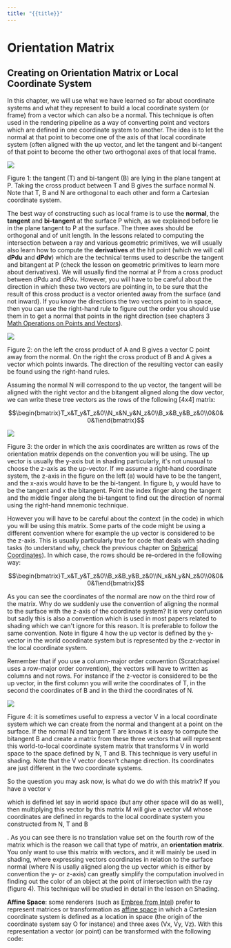 ```yaml
---
title: "{{title}}"
---
```


# Orientation Matrix

## Creating on Orientation Matrix or Local Coordinate System

In this chapter, we will use what we have learned so far about coordinate systems and what they represent to build a local coordinate system (or frame) from a vector which can also be a normal. This technique is often used in the rendering pipeline as a way of converting point and vectors which are defined in one coordinate system to another. The idea is to let the normal at that point to become one of the axis of that local coordinate system (often aligned with the up vector, and let the tangent and bi-tangent of that point to become the other two orthogonal axes of that local frame.

![](https://www.scratchapixel.com/images/upload/geometry/normal.png?)

Figure 1: the tangent (T) and bi-tangent (B) are lying in the plane tangent at P. Taking the cross product between T and B gives the surface normal N. Note that T, B and N are orthogonal to each other and form a Cartesian coordinate system.

The best way of constructing such as local frame is to use the **normal**, the **tangent** and **bi-tangent** at the surface P which, as we explained before lie in the plane tangent to P at the surface. The three axes should be orthogonal and of unit length. In the lessons related to computing the intersection between a ray and various geometric primitives, we will usually also learn how to compute the **derivatives** at the hit point (which we will call **dPdu** and **dPdv**) which are the technical terms used to describe the tangent and bitangent at P (check the lesson on geometric primitives to learn more about derivatives). We will usually find the normal at P from a cross product between dPdu and dPdv. However, you will have to be careful about the direction in which these two vectors are pointing in, to be sure that the result of this cross product is a vector oriented away from the surface (and not inward). If you know the directions the two vectors point to in space, then you can use the right-hand rule to figure out the order you should use them in to get a normal that points in the right direction (see chapters 3 [Math Operations on Points and Vectors](http://localhost/lessons/mathematics-physics-for-computer-graphics/geometry/math-operations-on-points-and-vectors)).

![](https://www.scratchapixel.com/images/upload/geometry/crossnormal.png?)

Figure 2: on the left the cross product of A and B gives a vector C point away from the normal. On the right the cross product of B and A gives a vector which points inwards. The direction of the resulting vector can easily be found using the right-hand rules.

Assuming the normal N will correspond to the up vector, the tangent will be aligned with the right vector and the bitangent aligned along the dow vector, we can write these tree vectors as the rows of the following [4x4] matrix:

$$\begin{bmatrix}T_x&T_y&T_z&0\\N_x&N_y&N_z&0\\B_x&B_y&B_z&0\\0&0&0&1\end{bmatrix}$$

![](https://www.scratchapixel.com/images/upload/geometry/normal2.png?)

Figure 3: the order in which the axis coordinates are written as rows of the orientation matrix depends on the convention you will be using. The up vector is usually the y-axis but in shading particularly, it's not unusual to choose the z-axis as the up-vector. If we assume a right-hand coordinate system, the z-axis in the figure on the left (a) would have to be the tangent, and the x-axis would have to be the bi-tangent. In figure b, y would have to be the tangent and x the bitangent. Point the index finger along the tangent and the middle finger along the bi-tangent to find out the direction of normal using the right-hand mnemonic technique.

However you will have to be careful about the context (in the code) in which you will be using this matrix. Some parts of the code might be using a different convention where for example the up vector is considered to be the z-axis. This is usually particularly true for code that deals with shading tasks (to understand why, check the previous chapter on [Spherical Coordinates](http://localhost/lessons/mathematics-physics-for-computer-graphics/geometry/spherical-coordinates-and-trigonometric-functions)). In which case, the rows should be re-ordered in the following way:

$$\begin{bmatrix}T_x&T_y&T_z&0\\B_x&B_y&B_z&0\\N_x&N_y&N_z&0\\0&0&0&1\end{bmatrix}$$

As you can see the coordinates of the normal are now on the third row of the matrix. Why do we suddenly use the convention of aligning the normal to the surface with the z-axis of the coordinate system? It is very confusion but sadly this is also a convention which is used in most papers related to shading which we can't ignore for this reason. It is preferable to follow the same convention. Note in figure 4 how the up vector is defined by the y-vector in the world coordinate system but is represented by the z-vector in the local coordinate system.

Remember that if you use a column-major order convention (Scratchapixel uses a row-major order convention), the vectors will have to written as columns and not rows. For instance if the z-vector is considered to be the up vector, in the first column you will write the coordinates of T, in the second the coordinates of B and in the third the coordinates of N.

![](https://www.scratchapixel.com/images/upload/geometry/localcoord.png?)

Figure 4: it is sometimes useful to express a vector V in a local coordinate system which we can create from the normal and thangent at a point on the surface. If the normal N and tangent T are knows it is easy to compute the bitangent B and create a matrix from these three vectors that will represent this world-to-local coordinate system matrix that transforms V in world space to the space defined by N, T and B. This technique is very useful in shading. Note that the V vector doesn't change direction. Its coordinates are just different in the two coordinate systems.

So the question you may ask now, is what do we do with this matrix? If you have a vector v

which is defined let say in world space (but any other space will do as well), then multiplying this vector by this matrix M will give a vector vM whose coordinates are defined in regards to the local coordinate system you constructed from N, T and B

. As you can see there is no translation value set on the fourth row of the matrix which is the reason we call that type of matrix, an **orientation matrix**. You only want to use this matrix with vectors, and it will mainly be used in shading, where expressing vectors coordinates in relation to the surface normal (where N is usally aligned along the up vector which is either by convention the y- or z-axis) can greatly simplify the computation involved in finding out the color of an object at the point of intersection with the ray (figure 4). This technique will be studied in detail in the lesson on Shading.

**Affine Space**: some renderers (such as [Embree from Intel](http://software.intel.com/en-us/articles/embree-photo-realistic-ray-tracing-kernels)) prefer to represent matrices or transformation as [affine space](http://en.wikipedia.org/wiki/Affine_space) in which a Cartesian coordinate system is defined as a location in space (the origin of the coordinate system say O for instance) and three axes (Vx, Vy, Vz). With this representation a vector (or point) can be transformed with the following code: